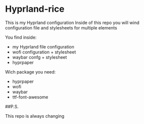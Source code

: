 # Hyprland-rice

This is my Hyprland configuration
Inside of this repo you will wind configuration file and stylesheets for multiple elements

You find inside:

* my Hyprland file configuration
* wofi configuration + stylesheet
* waybar confg + stylesheet
* hyprpaper


Wich package you need:

* hyprpaper
* wofi
* waybar
* ttf-font-awesome



##P.S.

This repo is always changing

